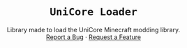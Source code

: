 <div align="center">

# `UniCore Loader`
Library made to load the UniCore Minecraft modding library.\
[Report a Bug][bugreps]
·
[Request a Feature][featreqs]

</div>

[bugreps]: https://github.com/Deftu/UniCore-Loader/issues/new
[featreqs]: https://github.com/Deftu/UniCore-Loader/issues/new
